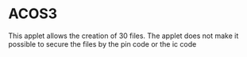 # ACOS3
This applet allows the creation of 30 files.
The applet does not make it possible to secure the files by the pin code or the ic code
